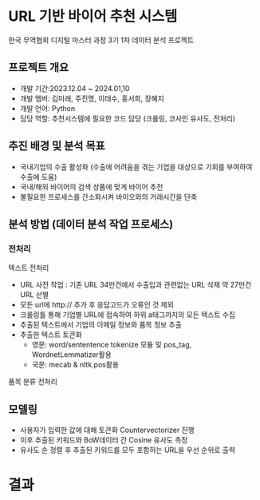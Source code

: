 # URL 기반 바이어 추천 시스템 
한국 무역협회 디지털 마스터 과정 3기 1차 데이터 분석 프로젝트 

## 프로젝트 개요
- 개발 기간:2023.12.04 ~ 2024.01,10
- 개발 멤버: 김미래, 주진명, 이태수, 홍서희, 장혜지 
- 개발 언어: Python
- 담당 역할: 추천시스템에 필요한 코드 담당 (크롤링, 코사인 유사도, 전처리) 

## 추진 배경 및 분석 목표 
- 국내기업의 수출 활성화 (수출에 어려움을 겪는 기업을 대상으로 기회를 부여하여 수출에 도움)
- 국내/해외 바이어의 검색 상품에 맞게 바이어 추천
- 불필요한 프로세스를 간소화시켜 바이오와의 거래시간을 단축

## 분석 방법 (데이터 분석 작업 프로세스)

### 전처리

텍스트 전처리 
- URL 사전 작업 : 기존 URL 34만건에서 수출입과 관련없는 URL 삭제 약 27만건 URL 선별
- 모든 url에 http:// 추가 후 응답고드가 오류인 것 제외
- 크롤링틀 통해 기업별 URL에 접속하여 하위 a태그까지의 모든 텍스트 수집 
- 추출된 텍스트에서 기업의 이메일 정보와 품목 정보 추출
- 추출한 텍스트 토큰화
  - 영문: word/sententence tokenize 모듈 및 pos_tag, WordnetLemmatizer활용
  - 국문: mecab & nltk.pos활용

품목 분류 전처리

## 모델링 
- 사용자가 입력한 값에 대해 토큰화 Countervectorizer 진행
- 이후 추출된 키워드와 BoW데이터 간 Cosine 유사도 측정
- 유사도 순 정렬 후 추출된 키워드를 모두 포함하는 URL을 우선 순위로 출력

# 결과 

  



 



